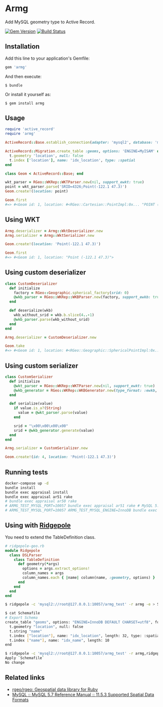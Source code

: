 # Armg

Add MySQL geometry type to Active Record.

[![Gem Version](https://badge.fury.io/rb/armg.svg)](https://badge.fury.io/rb/armg)
[![Build Status](https://travis-ci.org/winebarrel/armg.svg?branch=master)](https://travis-ci.org/winebarrel/armg)

## Installation

Add this line to your application's Gemfile:

```ruby
gem 'armg'
```

And then execute:

    $ bundle

Or install it yourself as:

    $ gem install armg

## Usage

```ruby
require 'active_record'
require 'armg'

ActiveRecord::Base.establish_connection(adapter: 'mysql2', database: 'my_db')

ActiveRecord::Migration.create_table :geoms, options: 'ENGINE=MyISAM' do |t|
  t.geometry 'location', null: false
  t.index ['location'], name: 'idx_location', type: :spatial
end

class Geom < ActiveRecord::Base; end

wkt_parser = RGeo::WKRep::WKTParser.new(nil, support_ewkt: true)
point = wkt_parser.parse('SRID=4326;Point(-122.1 47.3)')
Geom.create!(location: point)

Geom.first
#=> #<Geom id: 1, location: #<RGeo::Cartesian::PointImpl:0x... "POINT (-122.1 47.3)">>
```

## Using WKT

```ruby
Armg.deserializer = Armg::WktDeserializer.new
Armg.serializer = Armg::WktSerializer.new

Geom.create!(location: 'Point(-122.1 47.3)')

Geom.first
#=> #<Geom id: 1, location: "Point (-122.1 47.3)">
```

## Using custom deserializer

```ruby
class CustomDeserializer
  def initialize
    factory = RGeo::Geographic.spherical_factory(srid: 0)
    @wkb_parser = RGeo::WKRep::WKBParser.new(factory, support_ewkb: true)
  end

  def deserialize(wkb)
    wkb_without_srid = wkb.b.slice(4..-1)
    @wkb_parser.parse(wkb_without_srid)
  end
end

Armg.deserializer = CustomDeserializer.new

Geom.take
#=> #<Geom id: 1, location: #<RGeo::Geographic::SphericalPointImpl:0x... "POINT (-122.1 47.3)">>
```

## Using custom serializer

```ruby
class CustomSerializer
  def initialize
    @wkt_parser = RGeo::WKRep::WKTParser.new(nil, support_ewkt: true)
    @wkb_generator = RGeo::WKRep::WKBGenerator.new(type_format: :ewkb, little_endian: true)
  end

  def serialize(value)
    if value.is_a?(String)
      value = @wkt_parser.parse(value)
    end

    srid = "\x00\x00\x00\x00"
    srid + @wkb_generator.generate(value)
  end
end

Armg.serializer = CustomSerializer.new

Geom.create!(id: 4, location: 'Point(-122.1 47.3)')
```

## Running tests

```sh
docker-compose up -d
bundle install
bundle exec appraisal install
bundle exec appraisal ar51 rake
# bundle exec appraisal ar50 rake
# ARMG_TEST_MYSQL_PORT=10057 bundle exec appraisal ar51 rake # MySQL 5.7
# ARMG_TEST_MYSQL_PORT=10057 ARMG_TEST_MYSQL_ENGINE=InnoDB bundle exec appraisal ar51 rake
```

## Using with [Ridgepole](https://github.com/winebarrel/ridgepole)

You need to extend the TableDefinition class.

```ruby
# ridgepole-geo.rb
module Ridgepole
  class DSLParser
    class TableDefinition
      def geometry(*args)
        options = args.extract_options!
        column_names = args
        column_names.each { |name| column(name, :geometry, options) }
      end
    end
  end
end
```

```sh
$ ridgepole -c 'mysql2://root@127.0.0.1:10057/armg_test' -r armg -e > Schemafile

$ cat Schemafile
# Export Schema
create_table "geoms", options: "ENGINE=InnoDB DEFAULT CHARSET=utf8", force: :cascade do |t|
  t.geometry "location", null: false
  t.string "name"
  t.index ["location"], name: "idx_location", length: 32, type: :spatial
  t.index ["name"], name: "idx_name", length: 10
end

$ ridgepole -c 'mysql2://root@127.0.0.1:10057/armg_test' -r armg,ridgepole-geo -a
Apply `Schemafile`
No change
```

## Related links

* [rgeo/rgeo: Geospatial data library for Ruby](https://github.com/rgeo/rgeo)
* [MySQL :: MySQL 5.7 Reference Manual :: 11.5.3 Supported Spatial Data Formats](https://dev.mysql.com/doc/refman/5.7/en/gis-data-formats.html)
